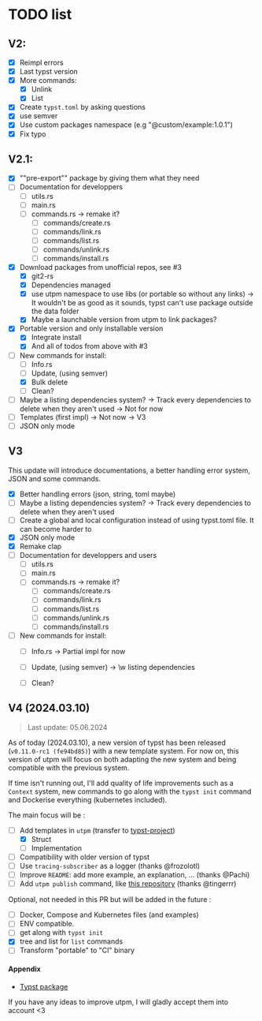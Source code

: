 # TODO list

## V2: 

- [x] Reimpl errors
- [x] Last typst version
- [x] More commands:
  - [x] Unlink
  - [x] List
- [x] Create `typst.toml` by asking questions
- [x] use semver
- [x] Use custom packages namespace (e.g "@custom/example:1.0.1")
- [x] Fix typo

## V2.1:

- [X] ""pre-export"" package by giving them what they need 
- [ ] Documentation for developpers
  - [ ] utils.rs
  - [ ] main.rs
  - [ ] commands.rs → remake it?
    - [ ] commands/create.rs
    - [ ] commands/link.rs
    - [ ] commands/list.rs
    - [ ] commands/unlink.rs
    - [ ] commands/install.rs
- [x] Download packages from unofficial repos, see #3
  - [x] git2-rs
  - [x] Dependencies managed
  - [x] use utpm namespace to use libs (or portable so without any links) → It wouldn't be as good as it sounds, typst can't use package outside the data folder
  - [x] Maybe a launchable version from utpm to link packages?
- [x] Portable version and only installable version
  - [x] Integrate install
  - [x] And all of todos from above with #3
- [ ] New commands for install:
  - [ ] Info.rs
  - [ ] Update, (using semver)
  - [x] Bulk delete
  - [ ] Clean?
- [ ] Maybe a listing dependencies system? -> Track every dependencies to delete when they aren't used -> Not for now
- [ ] Templates (first impl) -> Not now → V3
- [ ] JSON only mode 

## V3

This update will introduce documentations, a better handling error system, JSON and some commands. 

- [x] Better handling errors (json, string, toml maybe)
- [ ] Maybe a listing dependencies system? -> Track every dependencies to delete when they aren't used
- [ ] Create a global and local configuration instead of using typst.toml file. It can become harder to 
- [x] JSON only mode 
- [x] Remake clap
- [ ] Documentation for developpers and users
  - [ ] utils.rs
  - [ ] main.rs
  - [ ] commands.rs → remake it?
    - [ ] commands/create.rs
    - [ ] commands/link.rs
    - [ ] commands/list.rs
    - [ ] commands/unlink.rs
    - [ ] commands/install.rs
- [ ] New commands for install:
  - [ ] Info.rs -> Partial impl for now
  - [ ] Update, (using semver) → \w listing dependencies
  - [ ] Clean?


## V4 (2024.03.10)

> Last update: 05.06.2024

As of today (2024.03.10), a new version of typst has been released (`v0.11.0-rc1 (fe94bd85)`) with a new template system.
For now on, this version of utpm will focus on both adapting the new system and being compatible with the previous system.

If time isn't running out, I'll add quality of life improvements such as a `Context` system, new commands to go along with the `typst init` command and Dockerise everything (kubernetes included).

The main focus will be : 
- [ ] Add templates in `utpm` (transfer to [typst-project](https://github.com/tingerrr/typst-project))
  - [X] Struct
  - [ ] Implementation
- [ ] Compatibility with older version of typst
- [ ] Use `tracing-subscriber` as a logger (thanks @frozolotl)
- [ ] Improve `README`: add more example, an explanation, ... (thanks @Pachi)
- [ ] Add `utpm publish` command, like [this repository](https://github.com/tingerrr/alabaster) (thanks @tingerrr)

Optional, not needed in this PR but will be added in the future :
- [ ] Docker, Compose and Kubernetes files (and examples)
- [ ] ENV compatible.
- [ ] get along with `typst init`
- [x] tree and list for `list` commands
- [ ] Transform "portable" to "CI" binary

#### Appendix

- [Typst package](https://github.com/typst/packages/tree/0a5370faafd3b0662310255c4f827f9f2f1425cb)

If you have any ideas to improve utpm, I will gladly accept them into account <3
